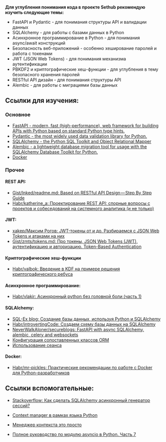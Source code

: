 **Для углубления понимания кода в проекте Sethub рекомендую изучить следующие темы:**

- FastAPI и Pydantic - для понимания структуры API и валидации данных
- SQLAlchemy - для работы с базами данных в Python
- Асинхронное программирование в Python - для понимания async/await конструкций
- Безопасность веб-приложений - особенно хеширование паролей и работа с токенами
- JWT (JSON Web Tokens) - для понимания механизма аутентификации
- PBKDF2 и криптографические хеш-функции - для углубления в тему безопасного хранения паролей
- RESTful API дизайн - для понимания структуры API
- Alembic - для работы с миграциями базы данных

## Ссылки для изучения:

### Основное
- [FastAPI - modern, fast (high-performance), web framework for building APIs with Python based on standard Python type hints.](https://fastapi.tiangolo.com/)
- [Pydantic - the most widely used data validation library for Python.](https://docs.pydantic.dev/latest/)
- [SQLAlchemy - the Python SQL Toolkit and Object Relational Mapper](https://www.sqlalchemy.org/)
- [Alembic - a lightweight database migration tool for usage with the SQLAlchemy Database Toolkit for Python.](https://alembic.sqlalchemy.org/en/latest/)
- [Docker](https://www.docker.com/)

### Прочее
#### REST API:
- [Gist/lnked/readme.md: Based on RESTful API Design — Step By Step Guide](https://gist.github.com/lnked/e9f4282df29bdb49ec4395b53a82e018)
- [Habr/katherine_a: Проектирование REST API: спорные вопросы с проектов и собеседований на системного аналитика (и не только)](https://habr.com/ru/articles/770226/)

#### JWT:
- [xakep/Максим Рогов: JWT-токены от и до. Разбираемся с JSON Web Tokens и атаками на них](https://xakep.ru/2024/08/07/jwt-deep-dive/)
- [Gist/zmts/tokens.md: Про токены, JSON Web Tokens (JWT), аутентификацию и авторизацию. Token-Based Authentication](https://gist.github.com/zmts/802dc9c3510d79fd40f9dc38a12bccfc)

#### Криптографические хеш-функции
- [Habr/valbok: Введение в KDF на примере решения криптографического ребуса](https://habr.com/ru/articles/259199/)

#### Асинхронное программирование:
- [Habr/vlakir: Асинхронный python без головной боли (часть 1)](https://habr.com/ru/articles/667630/)

#### SQLAlchemy:
- [SQL-Ex blog: Создание базы данных, используя Python и SQLAlchemy](https://sql-ex.ru/blogs/?/Sozdanie_bazy_dannyh,_ispolzuJa_Python_i_SQLAlchemy.html)
- [Habr/introvertingCode: Создаем схему базы данных на SQLAlchemy](https://habr.com/ru/articles/541256/)
- [NeverWalkAloner/secureblogs: FastAPI with async SQLAlchemy, alembic, celery and websockets](https://github.com/NeverWalkAloner/secureblogs)
- [Конфигурация сопоставленных классов ORM](https://django.fun/docs/sqlalchemy/2.0/orm/mapper_config/#mapper-config-toplevel)
- [Использование сеанса](https://django.fun/docs/sqlalchemy/2.0/orm/session/)
#### Docker:
- [Habr/mr-pickles: Практические рекомендации по работе с Docker для Python-разработчиков](https://habr.com/ru/companies/wunderfund/articles/586778/)


## Ссылки вспомогательные:
- [Stackoverflow: Как сделать SQLAlchemy асинхронный генератор сессий?](https://ru.stackoverflow.com/questions/1584298/%D0%9A%D0%B0%D0%BA-%D1%81%D0%B4%D0%B5%D0%BB%D0%B0%D1%82%D1%8C-sqlalchemy-%D0%B0%D1%81%D0%B8%D0%BD%D1%85%D1%80%D0%BE%D0%BD%D0%BD%D1%8B%D0%B9-%D0%B3%D0%B5%D0%BD%D0%B5%D1%80%D0%B0%D1%82%D0%BE%D1%80-%D1%81%D0%B5%D1%81%D1%81%D0%B8%D0%B9)

- [Context manager в рамках языка Python](https://habr.com/ru/companies/auriga/articles/724030/)
- [Менеджер контекста это просто](https://habr.com/ru/articles/739326/)
- [Полное руководство по модулю asyncio в Python. Часть 7](https://habr.com/ru/companies/wunderfund/articles/711012/)